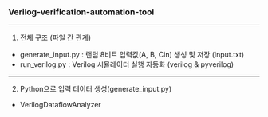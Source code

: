 ### Verilog-verification-automation-tool
---
1. 전체 구조 (파일 간 관계)
  - generate_input.py	: 랜덤 8비트 입력값(A, B, Cin) 생성 및 저장 (input.txt)
  - run_verilog.py : Verilog 시뮬레이터 실행 자동화 (verilog & pyverilog)
---
2. Python으로 입력 데이터 생성(generate_input.py)
  - VerilogDataflowAnalyzer
